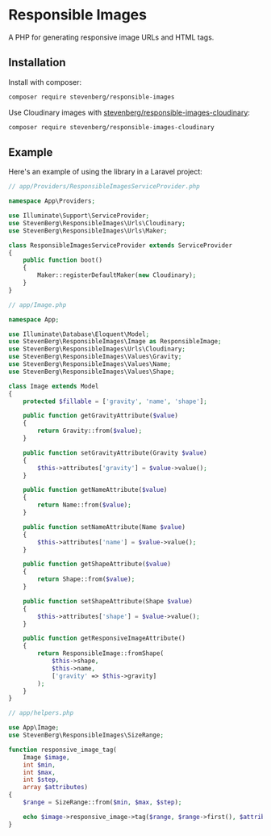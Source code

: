 # Responsible Images

A PHP for generating responsive image URLs and HTML tags.

## Installation

Install with composer:

```bash
composer require stevenberg/responsible-images
```

Use Cloudinary images with
[stevenberg/responsible-images-cloudinary](https://github.com/stevenberg/responsible-images-cloudinary-php):

```bash
composer require stevenberg/responsible-images-cloudinary
```

## Example

Here's an example of using the library in a Laravel project:

```php
// app/Providers/ResponsibleImagesServiceProvider.php

namespace App\Providers;

use Illuminate\Support\ServiceProvider;
use StevenBerg\ResponsibleImages\Urls\Cloudinary;
use StevenBerg\ResponsibleImages\Urls\Maker;

class ResponsibleImagesServiceProvider extends ServiceProvider
{
    public function boot()
    {
        Maker::registerDefaultMaker(new Cloudinary);
    }
}
```

```php
// app/Image.php

namespace App;

use Illuminate\Database\Eloquent\Model;
use StevenBerg\ResponsibleImages\Image as ResponsibleImage;
use StevenBerg\ResponsibleImages\Urls\Cloudinary;
use StevenBerg\ResponsibleImages\Values\Gravity;
use StevenBerg\ResponsibleImages\Values\Name;
use StevenBerg\ResponsibleImages\Values\Shape;

class Image extends Model
{
    protected $fillable = ['gravity', 'name', 'shape'];

    public function getGravityAttribute($value)
    {
        return Gravity::from($value);
    }

    public function setGravityAttribute(Gravity $value)
    {
        $this->attributes['gravity'] = $value->value();
    }

    public function getNameAttribute($value)
    {
        return Name::from($value);
    }

    public function setNameAttribute(Name $value)
    {
        $this->attributes['name'] = $value->value();
    }

    public function getShapeAttribute($value)
    {
        return Shape::from($value);
    }

    public function setShapeAttribute(Shape $value)
    {
        $this->attributes['shape'] = $value->value();
    }

    public function getResponsiveImageAttribute()
    {
        return ResponsibleImage::fromShape(
            $this->shape,
            $this->name,
            ['gravity' => $this->gravity]
        );
    }
}
```

```php
// app/helpers.php

use App\Image;
use StevenBerg\ResponsibleImages\SizeRange;

function responsive_image_tag(
    Image $image,
    int $min,
    int $max,
    int $step,
    array $attributes)
{
    $range = SizeRange::from($min, $max, $step);

    echo $image->responsive_image->tag($range, $range->first(), $attributes);
}
```
